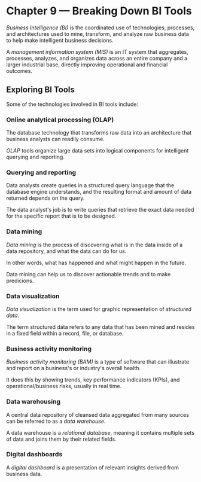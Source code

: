 # Chapter 9 — Breaking Down BI Tools

_Business Intelligence (BI)_ is the coordinated use of technologies, processes, and architectures used to mine, transform, and analyze raw business data to help make intelligent business decisions.

A _management information system (MIS)_ is an IT system that aggregates, processes, analyzes, and organizes data across an entire company and a larger industrial base, directly improving operational and financial outcomes.

## Exploring BI Tools

Some of the technologies involved in BI tools include:

### Online analytical processing (OLAP)

The database technology that transforms raw data into an architecture that business analysts can readily consume.

_OLAP_ tools organize large data sets into logical components for intelligent querying and reporting.

### Querying and reporting

Data analysts create queries in a structured query language that the database engine understands, and the resulting format and amount of data returned depends on the query.

The data analyst's job is to write queries that retrieve the exact data needed for the specific report that is to be designed.

### Data mining

_Data mining_ is the process of discovering what is in the data inside of a data repository, and what the data can do for us.

In other words, what has happened and what might happen in the future.

Data mining can help us to discover actionable trends and to make predicions.

### Data visualization

_Data visualization_ is the term used for graphic representation of _structured data_.

The term structured data refers to any data that has been mined and resides in a fixed field within a record, file, or database.

### Business activity monitoring

_Business activity monitoring (BAM)_ is a type of software that can illustrate and report on a business's or industry's overall health.

It does this by showing trends, key performance indicators (KPIs), and operational/business risks, usually in real time.

### Data warehousing

A central data repository of cleansed data aggregated from many sources can be referred to as a _data warehouse_.

A data warehouse is a _relational database_, meaning it contains multiple sets of data and joins them by their related fields.

### Digital dashboards

A _digital dashboard_ is a presentation of relevant insights derived from business data.

